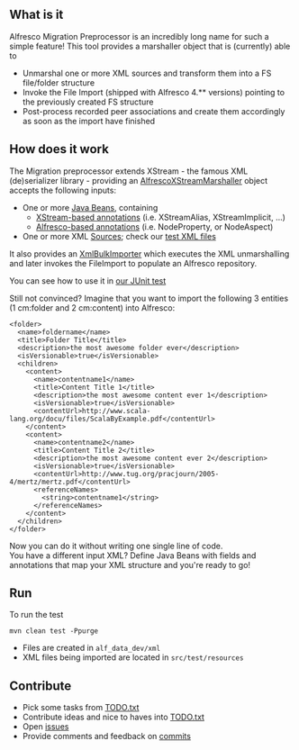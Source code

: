 What is it
---
Alfresco Migration Preprocessor is an incredibly long name for such a simple feature! This tool provides a marshaller object
that is (currently) able to
* Unmarshal one or more XML sources and transform them into a FS file/folder structure
* Invoke the File Import (shipped with Alfresco 4.** versions) pointing to the previously created FS structure
* Post-process recorded peer associations and create them accordingly as soon as the import have finished

How does it work
---
The Migration preprocessor extends XStream - the famous XML (de)serializer library - providing an [AlfrescoXStreamMarshaller](https://github.com/maoo/alfresco-migration-preprocessor/blob/master/src/main/java/org/alfresco/repo/bulkimport/xml/AlfrescoXStreamMarshaller.java) object accepts the following inputs:
* One or more [Java Beans](https://github.com/maoo/alfresco-migration-preprocessor/tree/master/src/main/java/org/alfresco/repo/bulkimport/beans), containing
  * [XStream-based annotations](http://xstream.codehaus.org/annotations-tutorial.html) (i.e. XStreamAlias, XStreamImplicit, ...)
  * [Alfresco-based annotations](https://github.com/maoo/alfresco-migration-preprocessor/tree/master/src/main/java/org/alfresco/repo/bulkimport/annotations) (i.e. NodeProperty, or NodeAspect)
* One or more XML [Sources](http://docs.oracle.com/javase/7/docs/api/javax/xml/transform/Source.html); check our [test XML files](https://github.com/maoo/alfresco-migration-preprocessor/tree/master/src/test/resources)

It also provides an [XmlBulkImporter](https://github.com/maoo/alfresco-migration-preprocessor/blob/master/src/main/java/org/alfresco/repo/bulkimport/xml/XmlBulkImporter.java) which executes the XML unmarshalling and later invokes the FileImport to populate an Alfresco repository.

You can see how to use it in [our JUnit test](https://github.com/maoo/alfresco-migration-preprocessor/blob/master/src/test/java/org/alfresco/repo/bulkimport/ImportableFileTest.java)

Still not convinced? Imagine that you want to import the following 3 entities (1 cm:folder and 2 cm:content) into Alfresco:

```
<folder>
  <name>foldername</name>
  <title>Folder Title</title>
  <description>the most awesome folder ever</description>
  <isVersionable>true</isVersionable>
  <children>
    <content>
      <name>contentname1</name>
      <title>Content Title 1</title>
      <description>the most awesome content ever 1</description>
      <isVersionable>true</isVersionable>
      <contentUrl>http://www.scala-lang.org/docu/files/ScalaByExample.pdf</contentUrl>
    </content>
    <content>
      <name>contentname2</name>
      <title>Content Title 2</title>
      <description>the most awesome content ever 2</description>
      <isVersionable>true</isVersionable>
      <contentUrl>http://www.tug.org/pracjourn/2005-4/mertz/mertz.pdf</contentUrl>
      <referenceNames>
        <string>contentname1</string>
      </referenceNames>
    </content>
  </children>
</folder>
```

Now you can do it without writing one single line of code.<br/>
You have a different input XML? Define Java Beans with fields and annotations that map your XML structure and you're ready to go!

Run
---
To run the test
```
mvn clean test -Ppurge
```
* Files are created in <code>alf_data_dev/xml</code>
* XML files being imported are located in <code>src/test/resources</code>

Contribute
---
* Pick some tasks from [TODO.txt](https://github.com/maoo/alfresco-migration-preprocessor/blob/master/TODO.txt)
* Contribute ideas and nice to haves into [TODO.txt](https://github.com/maoo/alfresco-migration-preprocessor/blob/master/TODO.txt)
* Open [issues](https://github.com/maoo/alfresco-migration-preprocessor/issues)
* Provide comments and feedback on [commits](https://github.com/maoo/alfresco-migration-preprocessor/commits/master)
